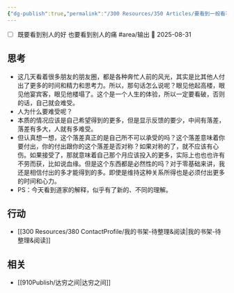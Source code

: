 ```yaml
---
{"dg-publish":true,"permalink":"/300 Resources/350 Articles/要看到一般看不到的/","created":"2025-09-16T13:52:09.337+08:00","updated":"2025-09-17T13:22:34.531+08:00"}
---
```


- [ ] 既要看到别人的好 也要看到别人的痛 #area/输出 📅 2025-08-31

## 思考
-   这几天看着很多朋友的朋友圈，都是各种奔忙人前的风光，其实是比其他人付出了更多的时间和精力和思考力。所以，那句话怎么说呢？眼见他起高楼，眼见他宴宾客，眼见他楼塌了。这个是一个人生的体验，所以一定要看破，否则的话，自己就会难受。
  - 人为什么要难受呢？
  - 本质的情况应该是自己希望得到的更多，但是显示反馈的要少，中间有落差，落差有多大，人就有多难受。
  - 但认真想一想，这个落差真正的是自己所不可以承受的吗？这个落差意味着你要付出，你的付出跟你的这个落差是否对称？如果对称的了，就不应该有心伤。如果接受了，那就意味着自己那个月应该投入的更多，实际上也也也许有不劳而获，比如说血缘。但是这个东西都是必然性的吗？对于零基础来讲，我还是相信付出的多才能得到的多。即使是维持这种关系所得也是必须付出更多的时间和心力。
  - PS：今天看到道家的解释，似乎有了新的、不同的理解。
## 行动
- [[300 Resources/380 ContactProfile/我的书架-待整理&阅读\|我的书架-待整理&阅读]]
## 相关
- [[910Publish/达穷之间\|达穷之间]]
